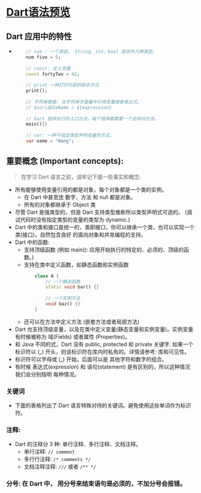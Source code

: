 # [Dart语法预览](http://dart.goodev.org/guides/language/language-tour)

## Dart 应用中的特性
- ```dart
      // num : 一个类型。 String、int、bool 是另外几种类型。
      num five = 5;
      
      // const: 定义常量
      const fortyTwo = 42;
      
      // print 一种打印内容的助手方法
      print();
    
      // 字符串插值: 在字符串字面量中引用变量或者表达式。
      // $variableName / ${expression}
      
      // Dart 程序执行的入口方法，每个程序都需要一个这样的方法。
      main(){}
      
      // var: 一种不指定类型声明变量的方式。
      var name = "Wang"; 
  ```


## 重要概念 (Important concepts): 
> 在学习 Dart 语言之前，请牢记下面一些事实和概念:
- 所有能够使用变量引用的都是对象，每个对象都是一个类的实例。
    + 在 Dart 中甚至连 数字、方法 和 null 都是对象。
    + 所有的对象都继承于 Object 类
- 尽管 Dart 是强类型的，但是 Dart 支持类型推断所以类型声明式可选的。
 (调试代码时没有指定类型的变量的类型为 dynamic.)
- Dart 中的类和接口是统一的，类即接口，你可以继承一个类，也可以实现一个类(接口)，自然包含良好
  的面向对象和并发编程的支持。
- Dart 中的函数:
    + 支持顶级函数 (例如 main(): 应用开始执行的特定的、必须的、顶级的函数。)
    + 支持在类中定义函数，如静态函数和实例函数
        ```dart
            class A {
                // 一个静态函数
                static void bar() {}
                
                // 一个实例方法
                void baz() {}
            }
        ```
    + 还可以在方法中定义方法 (嵌套方法或者局部方法)
- Dart 也支持顶级变量，以及在类中定义变量(静态变量和实例变量)。实例变量有时候被称为 
   域(Fields) 或者属性 (Properties)。
- 和 Java 不同的式，Dart 没有 public, protected 和 private 关键字. 如果一个标识符以 
   (_) 开头，则该标识符在库内时私有的。详情请参考: 库和可见性。
- 标识符可以字母或 (_) 开始，后面可以是 其他字符和数字的组合。
- 有时候 表达式(expression) 和 语句(statement) 是有区别的，所以这种情况我们会分别指明
   每种情况。


### 关键词
- 下面的表格列出了 Dart 语言特殊对待的关键词。避免使用这些单词作为标识符。


### 注释:
- Dart 的注释分 3 种: 单行注释、多行注释、文档注释。
    + 单行注释: `// comment`       
    + 多行行注释: `/* comments */`       
    + 文档注释注释: `///` 或者 `/** */`

### 分号: 在 Dart 中， 用分号来结束语句是必须的，不加分号会报错。